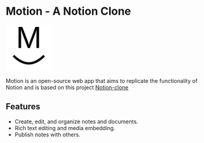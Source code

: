 # Motion - A Notion Clone

![icon](https://raw.githubusercontent.com/MacielG1/Motion/main/public/logoDark.svg)

Motion is an open-source web app that aims to replicate the functionality of Notion and is based on this project [Notion-clone](https://github.com/AntonioErdeljac/notion-clone-tutorial/tree/598542b5b3a63a11d7873683642028f03b170f60)

## Features

- Create, edit, and organize notes and documents.
- Rich text editing and media embedding.
- Publish notes with others.
